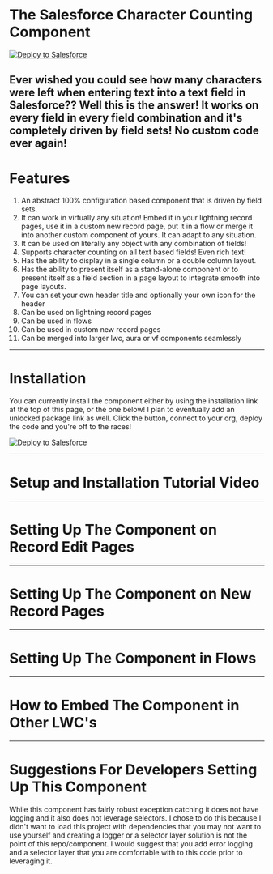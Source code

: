 # The Salesforce Character Counting Component

<a href="https://githubsfdeploy.herokuapp.com">
  <img alt="Deploy to Salesforce"
       src="https://raw.githubusercontent.com/afawcett/githubsfdeploy/master/deploy.png">
</a>

Ever wished you could see how many characters were left when entering text into a 
text field in Salesforce?? Well this is the answer! It works on every field in every 
field combination and it's completely driven by field sets! No custom code ever again!
---
# Features
1. An abstract 100% configuration based component that is driven by field sets.
2. It can work in virtually any situation! Embed it in your lightning record pages, use it in a custom new record page, put it in a flow or merge it into another custom component of yours. It can adapt to any situation.
3. It can be used on literally any object with any combination of fields!
4. Supports character counting on all text based fields! Even rich text!
5. Has the ability to display in a single column or a double column layout.
6. Has the ability to present itself as a stand-alone component or to present itself as a field section in a page layout to integrate smooth into page layouts.
7. You can set your own header title and optionally your own icon for the header
8. Can be used on lightning record pages
9. Can be used in flows
10. Can be used in custom new record pages
11. Can be merged into larger lwc, aura or vf components seamlessly

---
# Installation

You can currently install the component either by using the installation link at the top of this page, or the one below! I plan to eventually add an unlocked package link as well.
Click the button, connect to your org, deploy the code and you're off to the races!

<a href="https://githubsfdeploy.herokuapp.com">
  <img alt="Deploy to Salesforce"
       src="https://raw.githubusercontent.com/afawcett/githubsfdeploy/master/deploy.png">
</a>

---

# Setup and Installation Tutorial Video

---

# Setting Up The Component on Record Edit Pages


---

# Setting Up The Component on New Record Pages

---

# Setting Up The Component in Flows


---

# How to Embed The Component in Other LWC's

---

# Suggestions For Developers Setting Up This Component

While this component has fairly robust exception catching it does not have logging and it also does not leverage selectors. I chose to do this because I didn't want to load this project with dependencies that you may not want to use yourself and creating a logger or a selector layer solution is not the point of this repo/component. I would suggest that you add error logging and a selector layer that you are comfortable with to this code prior to leveraging it.